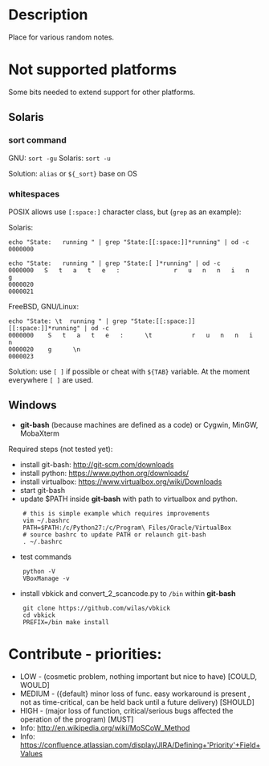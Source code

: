 # Description 

Place for various random notes.

# Not supported platforms

Some bits needed to extend support for other platforms.

## Solaris

### sort command
 
GNU: `sort -gu`
Solaris: `sort -u`

Solution: `alias` or `${_sort}` base on OS

### whitespaces

POSIX allows use `[:space:]` character class, but (`grep` as an example):

Solaris:
```
echo "State:   running " | grep "State:[[:space:]]*running" | od -c
0000000

echo "State:   running " | grep "State:[ ]*running" | od -c
0000000   S   t   a   t   e   :               r   u   n   n   i   n   g
0000020    
0000021
```
FreeBSD, GNU/Linux:
```
echo "State: \t  running " | grep "State:[[:space:]][[:space:]]*running" | od -c
0000000    S   t   a   t   e   :      \t           r   u   n   n   i   n
0000020    g      \n                                                    
0000023
```

Solution: use `[ ]` if possible or cheat with `${TAB}` variable. At the moment everywhere `[ ]` are used.

## Windows

- **git-bash** (because machines are defined as a code) or Cygwin, MinGW, MobaXterm

Required steps (not tested yet):
 - install git-bash: http://git-scm.com/downloads
 - install python: https://www.python.org/downloads/
 - install virtualbox: https://www.virtualbox.org/wiki/Downloads
 - start git-bash
 - update $PATH inside **git-bash** with path to virtualbox and python.
```
    # this is simple example which requires improvements
    vim ~/.bashrc
    PATH=$PATH:/c/Python27:/c/Program\ Files/Oracle/VirtualBox
    # source bashrc to update PATH or relaunch git-bash
    . ~/.bashrc
```
 - test commands
```
    python -V
    VBoxManage -v
```
 - install vbkick and convert_2_scancode.py to `/bin` within **git-bash**
```
    git clone https://github.com/wilas/vbkick
    cd vbkick
    PREFIX=/bin make install
```

# Contribute - priorities:
 - LOW - (cosmetic problem, nothing important but nice to have) [COULD, WOULD]
 - MEDIUM - ({default} minor loss of func. easy workaround is present , not as time-critical, can be held back until a future delivery) [SHOULD]
 - HIGH - (major loss of function, critical/serious bugs affected the operation of the program) [MUST]
 - Info: http://en.wikipedia.org/wiki/MoSCoW_Method
 - Info: https://confluence.atlassian.com/display/JIRA/Defining+'Priority'+Field+Values
